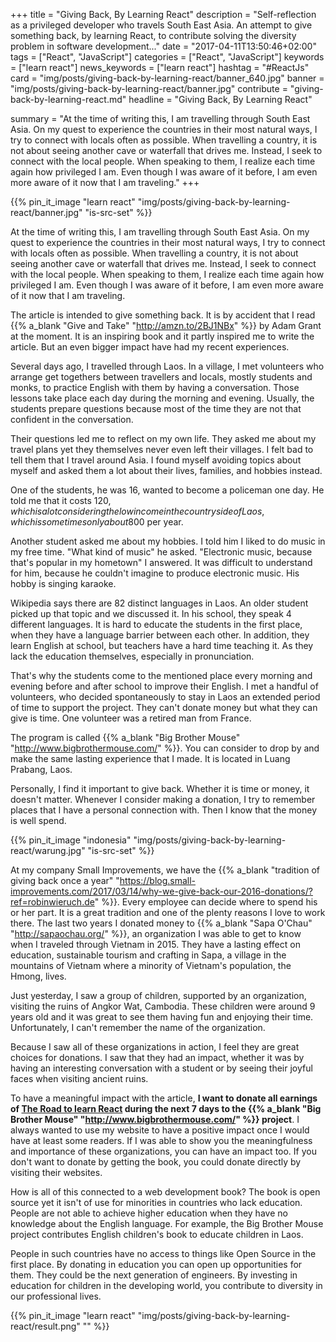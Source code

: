+++
title = "Giving Back, By Learning React"
description = "Self-reflection as a privileged developer who travels South East Asia. An attempt to give something back, by learning React, to contribute solving the diversity problem in software development..."
date = "2017-04-11T13:50:46+02:00"
tags = ["React", "JavaScript"]
categories = ["React", "JavaScript"]
keywords = ["learn react"]
news_keywords = ["learn react"]
hashtag = "#ReactJs"
card = "img/posts/giving-back-by-learning-react/banner_640.jpg"
banner = "img/posts/giving-back-by-learning-react/banner.jpg"
contribute = "giving-back-by-learning-react.md"
headline = "Giving Back, By Learning React"

summary = "At the time of writing this, I am travelling through South East Asia. On my quest to experience the countries in their most natural ways, I try to connect with locals often as possible. When travelling a country, it is not about seeing another cave or waterfall that drives me. Instead, I seek to connect with the local people. When speaking to them, I realize each time again how privileged I am. Even though I was aware of it before, I am even more aware of it now that I am traveling."
+++

{{% pin_it_image "learn react" "img/posts/giving-back-by-learning-react/banner.jpg" "is-src-set" %}}

At the time of writing this, I am travelling through South East Asia. On my quest to experience the countries in their most natural ways, I try to connect with locals often as possible. When travelling a country, it is not about seeing another cave or waterfall that drives me. Instead, I seek to connect with the local people. When speaking to them, I realize each time again how privileged I am. Even though I was aware of it before, I am even more aware of it now that I am traveling.

The article is intended to give something back. It is by accident that I read {{% a_blank "Give and Take" "http://amzn.to/2BJ1NBx" %}} by Adam Grant at the moment. It is an inspiring book and it partly inspired me to write the article. But an even bigger impact have had my recent experiences.

Several days ago, I travelled through Laos. In a village, I met volunteers who arrange get togethers between travellers and locals, mostly students and monks, to practice English with them by having a conversation. Those lessons take place each day during the morning and evening. Usually, the students prepare questions because most of the time they are not that confident in the conversation.

Their questions led me to reflect on my own life. They asked me about my travel plans yet they themselves never even left their villages. I felt bad to tell them that I travel around Asia. I found myself avoiding topics about myself and asked them a lot about their lives, families, and hobbies instead.

One of the students, he was 16, wanted to become a policeman one day. He told me that it costs 120$, which is a lot considering the low income in the countryside of Laos, which is sometimes only about 800$ per year.

Another student asked me about my hobbies. I told him I liked to do music in my free time. "What kind of music" he asked. "Electronic music, because that's popular in my hometown" I answered. It was difficult to understand for him, because he couldn't imagine to produce electronic music. His hobby is singing karaoke.

Wikipedia says there are 82 distinct languages in Laos. An older student picked up that topic and we discussed it. In his school, they speak 4 different languages. It is hard to educate the students in the first place, when they have a language barrier between each other. In addition, they learn English at school, but teachers have a hard time teaching it. As they lack the education themselves, especially in pronunciation.

That's why the students come to the mentioned place every morning and evening before and after school to improve their English. I met a handful of volunteers, who decided spontaneously to stay in Laos an extended period of time to support the project. They can't donate money but what they can give is time. One volunteer was a retired man from France.

The program is called {{% a_blank "Big Brother Mouse" "http://www.bigbrothermouse.com/" %}}. You can consider to drop by and make the same lasting experience that I made. It is located in Luang Prabang, Laos.

Personally, I find it important to give back. Whether it is time or money, it doesn't matter. Whenever I consider making a donation, I try to remember places that I have a personal connection with. Then I know that the money is well spend.

{{% pin_it_image "indonesia" "img/posts/giving-back-by-learning-react/warung.jpg" "is-src-set" %}}

At my company Small Improvements, we have the {{% a_blank "tradition of giving back once a year" "https://blog.small-improvements.com/2017/03/14/why-we-give-back-our-2016-donations/?ref=robinwieruch.de" %}}. Every employee can decide where to spend his or her part. It is a great tradition and one of the plenty reasons I love to work there. The last two years I donated money to {{% a_blank "Sapa O'Chau" "http://sapaochau.org/" %}}, an organization I was able to get to know when I traveled through Vietnam in 2015. They have a lasting effect on education, sustainable tourism and crafting in Sapa, a village in the mountains of Vietnam where a minority of Vietnam's population, the Hmong, lives.

Just yesterday, I saw a group of children, supported by an organization, visiting the ruins of Angkor Wat, Cambodia. These children were around 9 years old and it was great to see them having fun and enjoying their time. Unfortunately, I can't remember the name of the organization.

Because I saw all of these organizations in action, I feel they are great choices for donations. I saw that they had an impact, whether it was by having an interesting conversation with a student or by seeing their joyful faces when visiting ancient ruins.

To have a meaningful impact with the article, **I want to donate all earnings of [The Road to learn React](https://www.robinwieruch.de/the-road-to-learn-react/) during the next 7 days to the {{% a_blank "Big Brother Mouse" "http://www.bigbrothermouse.com/" %}} project**. I always wanted to use my website to have a positive impact once I would have at least some readers. If I was able to show you the meaningfulness and importance of these organizations, you can have an impact too. If you don't want to donate by getting the book, you could donate directly by visiting their websites.

How is all of this connected to a web development book? The book is open source yet it isn't of use for minorities in countries who lack education. People are not able to achieve higher education when they have no knowledge about the English language. For example, the Big Brother Mouse project contributes English children's book to educate children in Laos.

People in such countries have no access to things like Open Source in the first place. By donating in education you can open up opportunities for them. They could be the next generation of engineers. By investing in education for children in the developing world, you contribute to diversity in our professional lives.

{{% pin_it_image "learn react" "img/posts/giving-back-by-learning-react/result.png" "" %}}